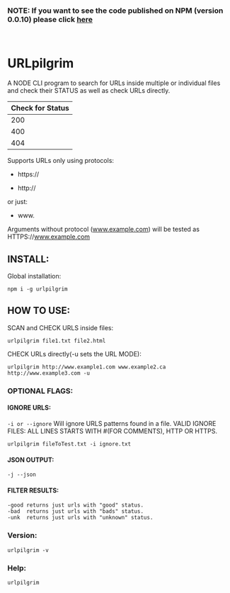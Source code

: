 ### NOTE: If you want to see the code published on NPM (version 0.0.10) please click [here](https://github.com/PedroFonsecaDEV/URLpilgrim/tree/c0eda91b4ea7711e55e72eb616bdf6c25e9c5aac)

<br>

# URLpilgrim

A NODE CLI program to search for URLs inside multiple or individual files and check their STATUS as well as check URLs directly.

Check for Status|
----------------|
200|
400|
404|
 
Supports URLs only using protocols:
* https://

* http://

or just:

* www.

Arguments without protocol (www.example.com) will be tested as HTTPS://www.example.com

## INSTALL:
Global installation:
```
npm i -g urlpilgrim
```
## HOW TO USE:

SCAN and CHECK URLS inside files:
```
urlpilgrim file1.txt file2.html 
```
CHECK URLs directly(-u sets the URL MODE):
```
urlpilgrim http://www.example1.com www.example2.ca http://www.example3.com -u
```
### OPTIONAL FLAGS:

#### IGNORE URLS:
``` -i or --ignore ```
Will ignore URLS patterns found in a file. 
VALID IGNORE FILES: ALL LINES STARTS WITH #(FOR COMMENTS), HTTP OR HTTPS. 
``` 
urlpilgrim fileToTest.txt -i ignore.txt 
```
#### JSON OUTPUT:

```
-j --json
```

#### FILTER RESULTS:

```
-good returns just urls with "good" status.
-bad  returns just urls with "bads" status.
-unk  returns just urls with "unknown" status.
```
### Version:
```
urlpilgrim -v  
```
### Help:
```
urlpilgrim
```
